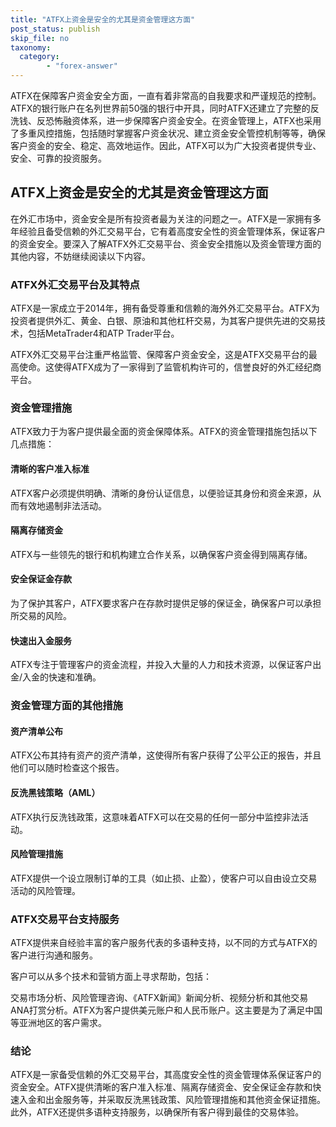 ```yaml
---
title: "ATFX上资金是安全的尤其是资金管理这方面"
post_status: publish
skip_file: no
taxonomy:
  category:
        - "forex-answer"
---
```


ATFX在保障客户资金安全方面，一直有着非常高的自我要求和严谨规范的控制。ATFX的银行账户在名列世界前50强的银行中开具，同时ATFX还建立了完整的反洗钱、反恐怖融资体系，进一步保障客户资金安全。在资金管理上，ATFX也采用了多重风控措施，包括随时掌握客户资金状况、建立资金安全管控机制等等，确保客户资金的安全、稳定、高效地运作。因此，ATFX可以为广大投资者提供专业、安全、可靠的投资服务。

## ATFX上资金是安全的尤其是资金管理这方面

在外汇市场中，资金安全是所有投资者最为关注的问题之一。ATFX是一家拥有多年经验且备受信赖的外汇交易平台，它有着高度安全性的资金管理体系，保证客户的资金安全。要深入了解ATFX外汇交易平台、资金安全措施以及资金管理方面的其他内容，不妨继续阅读以下内容。

### ATFX外汇交易平台及其特点

ATFX是一家成立于2014年，拥有备受尊重和信赖的海外外汇交易平台。ATFX为投资者提供外汇、黄金、白银、原油和其他杠杆交易，为其客户提供先进的交易技术，包括MetaTrader4和ATP Trader平台。

ATFX外汇交易平台注重严格监管、保障客户资金安全，这是ATFX交易平台的最高使命。这使得ATFX成为了一家得到了监管机构许可的，信誉良好的外汇经纪商平台。

### 资金管理措施

ATFX致力于为客户提供最全面的资金保障体系。ATFX的资金管理措施包括以下几点措施：

#### 清晰的客户准入标准

ATFX客户必须提供明确、清晰的身份认证信息，以便验证其身份和资金来源，从而有效地遏制非法活动。

#### 隔离存储资金

ATFX与一些领先的银行和机构建立合作关系，以确保客户资金得到隔离存储。

#### 安全保证金存款

为了保护其客户，ATFX要求客户在存款时提供足够的保证金，确保客户可以承担所交易的风险。

#### 快速出入金服务

ATFX专注于管理客户的资金流程，并投入大量的人力和技术资源，以保证客户出金/入金的快速和准确。

### 资金管理方面的其他措施

#### 资产清单公布

ATFX公布其持有资产的资产清单，这使得所有客户获得了公平公正的报告，并且他们可以随时检查这个报告。

#### 反洗黑钱策略（AML）

ATFX执行反洗钱政策，这意味着ATFX可以在交易的任何一部分中监控非法活动。

#### 风险管理措施

ATFX提供一个设立限制订单的工具（如止损、止盈），使客户可以自由设立交易活动的风险管理。

### ATFX交易平台支持服务

ATFX提供来自经验丰富的客户服务代表的多语种支持，以不同的方式与ATFX的客户进行沟通和服务。

客户可以从多个技术和营销方面上寻求帮助，包括：

交易市场分析、风险管理咨询、《ATFX新闻》新闻分析、视频分析和其他交易ANA打赏分析。ATFX为客户提供美元账户和人民币账户。这主要是为了满足中国等亚洲地区的客户需求。

### 结论

ATFX是一家备受信赖的外汇交易平台，其高度安全性的资金管理体系保证客户的资金安全。ATFX提供清晰的客户准入标准、隔离存储资金、安全保证金存款和快速入金和出金服务等，并采取反洗黑钱政策、风险管理措施和其他资金保证措施。此外，ATFX还提供多语种支持服务，以确保所有客户得到最佳的交易体验。 
